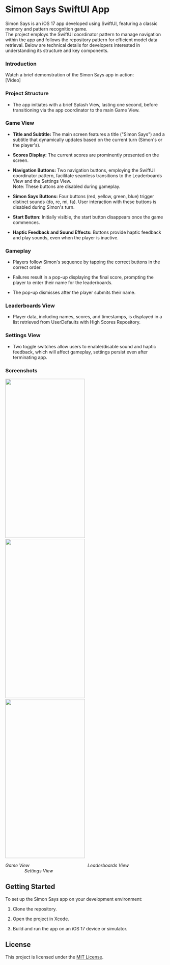# Simon Says SwiftUI App

Simon Says is an iOS 17 app developed using SwiftUI, featuring a classic memory and pattern recognition game.<br>
The project employs the SwiftUI coordinator pattern to manage navigation within the app and follows the repository pattern for efficient model data retrieval. Below are technical details for developers interested in understanding its structure and key components.

### Introduction
Watch a brief demonstration of the Simon Says app in action: <br>
[Video]

### Project Structure

- The app initiates with a brief Splash View, lasting one second, before transitioning via the app coordinator to the main Game View.

### Game View

- **Title and Subtitle:** The main screen features a title ("Simon Says") and a subtitle that dynamically updates based on the current turn (Simon's or the player's).
  
- **Scores Display:** The current scores are prominently presented on the screen.

- **Navigation Buttons:** Two navigation buttons, employing the SwiftUI coordinator pattern, facilitate seamless transitions to the Leaderboards View and the Settings View.<br>
Note: These buttons are disabled during gameplay.

- **Simon Says Buttons:** Four buttons (red, yellow, green, blue) trigger distinct sounds (do, re, mi, fa). User interaction with these buttons is disabled during Simon's turn.

- **Start Button:** Initially visible, the start button disappears once the game commences.

- **Haptic Feedback and Sound Effects:** Buttons provide haptic feedback and play sounds, even when the player is inactive.

### Gameplay

- Players follow Simon's sequence by tapping the correct buttons in the correct order.
  
- Failures result in a pop-up displaying the final score, prompting the player to enter their name for the leaderboards.
  
- The pop-up dismisses after the player submits their name.

### Leaderboards View

- Player data, including names, scores, and timestamps, is displayed in a list retrieved from UserDefaults with High Scores Repository.

### Settings View

- Two toggle switches allow users to enable/disable sound and haptic feedback, which will affect gameplay, settings persist even after terminating app.

### Screenshots

<img src="https://github.com/maximlo91/SimonSays-SwiftUI/assets/58986034/5d3ff7e3-01b9-45a7-be57-9349a6385e58" width="250" height="500"> 
&ensp;&ensp;&ensp;&ensp; <img src="https://github.com/maximlo91/SimonSays-SwiftUI/assets/58986034/71f4ca2b-eaee-47a8-b2f4-e821cfe8953b" width="250" height="500">
&ensp;&ensp;&ensp;&ensp; <img src="https://github.com/maximlo91/SimonSays-SwiftUI/assets/58986034/5f5d637c-2568-4511-897e-34e5becbb25e" width="250" height="500">

*Game View* &ensp;&ensp;&ensp;&ensp;&ensp;&ensp;&ensp;&ensp;&ensp;&ensp;&ensp;&ensp;&ensp;&ensp;&ensp;&ensp;&ensp;&ensp;&ensp;&ensp;&ensp;&ensp;&ensp;&ensp;&ensp;
*Leaderboards View* &ensp;&ensp;&ensp;&ensp;&ensp;&ensp;&ensp;&ensp;&ensp;&ensp;&ensp; &ensp;&ensp;&ensp;&ensp;&ensp;&ensp;&ensp;&ensp;
*Settings View*


## Getting Started

To set up the Simon Says app on your development environment:

1. Clone the repository.
  
2. Open the project in Xcode.
  
3. Build and run the app on an iOS 17 device or simulator.

## License

This project is licensed under the [MIT License](LICENSE).
